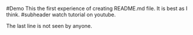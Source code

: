 #Demo
This the first experience of creating README.md file.
It is best as I think.
#subheader
watch tutorial on youtube.









The last line is not seen by anyone.
